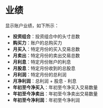 # **业绩**

显示账户业绩，如下所示：
- **投资组合**：投资组合中的头寸总数
- **购买力**：账户的总购买力
- **月买入**：特定月份的买入交易总数
- **月卖出**：特定月份的卖出交易总数
- **月利息**：特定月份账户的利息
- **月股息**：特定月份收到的总股息
- **月利润**：特定月份的总利润
- **月净利润**：总利润 + 股息 - 利息
- **年初至今净买入**：年初至今净买入交易数量
- **年初至今净卖出**：年初至今净卖出交易数量
- **年初至今净利润**：年初至今净利润
